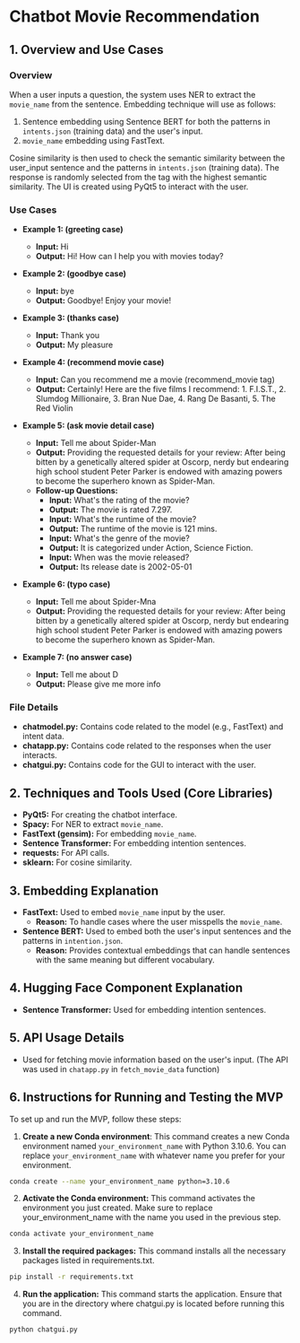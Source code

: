 # Chatbot Movie Recommendation

## 1. Overview and Use Cases

### Overview
When a user inputs a question, the system uses NER to extract the `movie_name` from the sentence. Embedding technique will use as follows:
1. Sentence embedding using Sentence BERT for both the patterns in `intents.json` (training data) and the user's input.
2. `movie_name` embedding using FastText.

Cosine similarity is then used to check the semantic similarity between the user_input sentence and the patterns in `intents.json` (training data). The response is randomly selected from the tag with the highest semantic similarity. The UI is created using PyQt5 to interact with the user.

### Use Cases
- **Example 1: (greeting case)**
  - **Input:** Hi 
  - **Output:** Hi! How can I help you with movies today? 

- **Example 2: (goodbye case)**
  - **Input:** bye 
  - **Output:** Goodbye! Enjoy your movie! 

- **Example 3: (thanks case)**
  - **Input:** Thank you 
  - **Output:** My pleasure 

- **Example 4: (recommend movie case)**
  - **Input:** Can you recommend me a movie (recommend_movie tag)
  - **Output:** Certainly! Here are the five films I recommend: 1. F.I.S.T., 2. Slumdog Millionaire, 3. Bran Nue Dae, 4. Rang De Basanti, 5. The Red Violin 

- **Example 5: (ask movie detail case)**
  - **Input:** Tell me about Spider-Man
  - **Output:** Providing the requested details for your review: After being bitten by a genetically altered spider at Oscorp, nerdy but endearing high school student Peter Parker is endowed with amazing powers to become the superhero known as Spider-Man. 
  - **Follow-up Questions:**
    - **Input:** What's the rating of the movie? 
    - **Output:** The movie is rated 7.297.
    - **Input:** What's the runtime of the movie? 
    - **Output:** The runtime of the movie is 121 mins.
    - **Input:** What's the genre of the movie? 
    - **Output:** It is categorized under Action, Science Fiction. 
    - **Input:** When was the movie released? 
    - **Output:** Its release date is 2002-05-01 

- **Example 6: (typo case)**
  - **Input:** Tell me about Spider-Mna 
  - **Output:** Providing the requested details for your review: After being bitten by a genetically altered spider at Oscorp, nerdy but endearing high school student Peter Parker is endowed with amazing powers to become the superhero known as Spider-Man. 

- **Example 7: (no answer case)**
  - **Input:** Tell me about D 
  - **Output:** Please give me more info 

### File Details
- **chatmodel.py:** Contains code related to the model (e.g., FastText) and intent data.
- **chatapp.py:** Contains code related to the responses when the user interacts.
- **chatgui.py:** Contains code for the GUI to interact with the user.

## 2. Techniques and Tools Used (Core Libraries)
- **PyQt5:** For creating the chatbot interface.
- **Spacy:** For NER to extract `movie_name`.
- **FastText (gensim):** For embedding `movie_name`.
- **Sentence Transformer:** For embedding intention sentences.
- **requests:** For API calls.
- **sklearn:** For cosine similarity.

## 3. Embedding Explanation
- **FastText:** Used to embed `movie_name` input by the user.
  - **Reason:** To handle cases where the user misspells the `movie_name`.
- **Sentence BERT:** Used to embed both the user's input sentences and the patterns in `intention.json`.
  - **Reason:** Provides contextual embeddings that can handle sentences with the same meaning but different vocabulary.

## 4. Hugging Face Component Explanation
- **Sentence Transformer:** Used for embedding intention sentences.

## 5. API Usage Details
- Used for fetching movie information based on the user's input. (The API was used in `chatapp.py` in `fetch_movie_data` function)

## 6. Instructions for Running and Testing the MVP				
To set up and run the MVP, follow these steps:
1. **Create a new Conda environment**:
   This command creates a new Conda environment named `your_environment_name` with Python 3.10.6. You can replace `your_environment_name` with whatever name you prefer for your environment.
```bash
conda create --name your_environment_name python=3.10.6
```
2. **Activate the Conda environment:**
This command activates the environment you just created. Make sure to replace your_environment_name with the name you used in the previous step.
```bash
conda activate your_environment_name
```
3. **Install the required packages:**
This command installs all the necessary packages listed in requirements.txt.
```bash
pip install -r requirements.txt
```
4. **Run the application:**
This command starts the application. Ensure that you are in the directory where chatgui.py is located before running this command.
```bash
python chatgui.py
```

